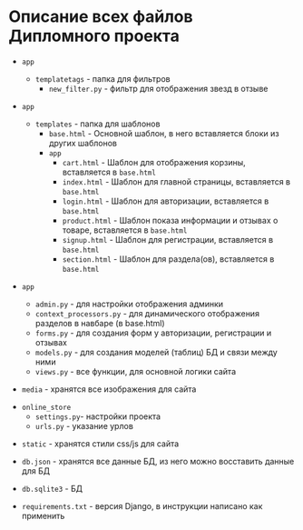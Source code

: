 # Описание всех файлов Дипломного проекта 

- `app`
    - `templatetags` - папка для фильтров
        - `new_filter.py` - фильтр для отображения звезд в отзыве


- `app`
    - `templates` - папка для шаблонов
        - `base.html` - Основной шаблон, в него вставляется блоки из других шаблонов
        - `app`
            - `cart.html` - Шаблон для отображения корзины, вставляется в `base.html`
            - `index.html` - Шаблон для главной страницы, вставляется в `base.html`
            - `login.html` - Шаблон для авторизации, вставляется в `base.html`
            - `product.html` - Шаблон показа информации и отзывах о товаре, вставляется в `base.html`
            - `signup.html` - Шаблон для регистрации, вставляется в `base.html`
            - `section.html` - Шаблон для раздела(ов), вставляется в `base.html`


- `app`
    - `admin.py` - для настройки отображения админки
    - `context_processors.py` - для динамического отображения разделов в навбаре (в base.html)
    - `forms.py` - для создания форм у авторизации, регистрации и отзывах
    - `models.py` - для создания моделей (таблиц) БД и связи между ними
    - `views.py` - все функции, для основной логики сайта


* `media` - хранятся все изображения для сайта 


- `online_store`
    - `settings.py`- настройки проекта
    - `urls.py` - указание урлов


* `static` - хранятся стили css/js для сайта

* `db.json` - хранятся все данные БД, из него можно восставить данные для БД

* `db.sqlite3` - БД

* `requirements.txt` - версия Django, в инструкции написано как применить
